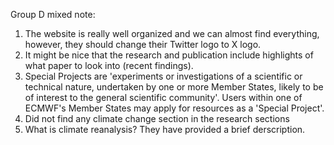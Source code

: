 Group D mixed note:

1. The website is really well organized and we can almost find everything, however, they should change their Twitter logo to X logo.
2. It might be nice that the research and publication include highlights of what paper to look into (recent findings).
3. Special Projects are 'experiments or investigations of a scientific or technical nature, undertaken by one or more Member States, likely to be of interest to the general scientific community'. Users within one of ECMWF's Member States may apply for resources as a 'Special Project'.
4. Did not find any climate change section in the research sections
5. What is climate reanalysis? They have provided a brief derscription.
